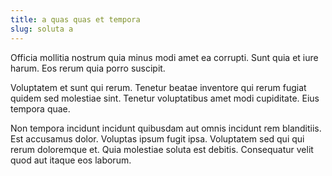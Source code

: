 ```yaml
---
title: a quas quas et tempora
slug: soluta a
---
```


Officia mollitia nostrum quia minus modi amet ea corrupti. Sunt quia et iure harum. Eos rerum quia porro suscipit.

Voluptatem et sunt qui rerum. Tenetur beatae inventore qui rerum fugiat quidem sed molestiae sint. Tenetur voluptatibus amet modi cupiditate. Eius tempora quae.

Non tempora incidunt incidunt quibusdam aut omnis incidunt rem blanditiis. Est accusamus dolor. Voluptas ipsum fugit ipsa. Voluptatem sed qui qui rerum doloremque et. Quia molestiae soluta est debitis. Consequatur velit quod aut itaque eos laborum.
